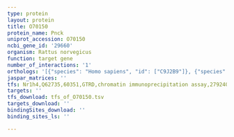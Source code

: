 ```yaml
---
type: protein
layout: protein
title: O70150
protein_name: Pnck
uniprot_accession: O70150
ncbi_gene_id: '29660'
organism: Rattus norvegicus
function: target gene
number_of_interactions: '1'
orthologs: '[{"species": "Homo sapiens", "id": ["C9J2B9"]}, {"species": "Danio rerio", "id": ["B0S5N5"]}, {"species": "Mus musculus", "id": ["<a href=\"/protein/q9qyk9\">Q9QYK9</a>"]}]'
jaspar_matrices: ''
tfs: Nr1h4,Q62735,60351,GTRD,chromatin immunoprecipitation assay,27924024%5Buid%5D,No
targets: ''
tfs_download: tfs_of_O70150.tsv
targets_download: ''
bindingSites_download: ''
binding_sites_ls: ''

---
```

